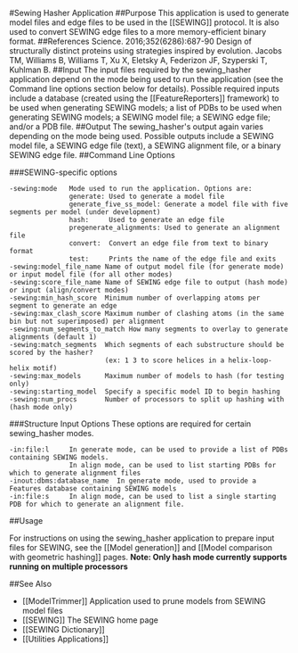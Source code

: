 #Sewing Hasher Application
##Purpose
This application is used to generate model files and edge files to be used in the [[SEWING]] protocol. It is also used to convert SEWING edge files to a more memory-efficient binary format.
##References
Science. 2016;352(6286):687-90
Design of structurally distinct proteins using strategies inspired by evolution.
Jacobs TM, Williams B, Williams T, Xu X, Eletsky A, Federizon JF, Szyperski T, Kuhlman B.
##Input
The input files required by the sewing_hasher application depend on the mode being used to run the application (see the Command line options section below for details). Possible required inputs include a database (created using the [[FeatureReporters]] framework) to be used when generating SEWING models; a list of PDBs to be used when generating SEWING models; a SEWING model file; a SEWING edge file; and/or a PDB file.
##Output
The sewing_hasher's output again varies depending on the mode being used. Possible outputs include a SEWING model file, a SEWING edge file (text), a SEWING alignment file, or a binary SEWING edge file.
##Command Line Options

###SEWING-specific options
```
-sewing:mode   Mode used to run the application. Options are:
               generate: Used to generate a model file
               generate_five_ss_model: Generate a model file with five segments per model (under development)
               hash:     Used to generate an edge file
               pregenerate_alignments: Used to generate an alignment file
               convert:  Convert an edge file from text to binary format
               test:     Prints the name of the edge file and exits
-sewing:model_file_name Name of output model file (for generate mode) or input model file (for all other modes)
-sewing:score_file_name Name of SEWING edge file to output (hash mode) or input (align/convert modes)
-sewing:min_hash_score  Minimum number of overlapping atoms per segment to generate an edge
-sewing:max_clash_score Maximum number of clashing atoms (in the same bin but not superimposed) per alignment
-sewing:num_segments_to_match How many segments to overlay to generate alignments (default 1)
-sewing:match_segments  Which segments of each substructure should be scored by the hasher? 
                        (ex: 1 3 to score helices in a helix-loop-helix motif)
-sewing:max_models      Maximum number of models to hash (for testing only)
-sewing:starting_model  Specify a specific model ID to begin hashing
-sewing:num_procs       Number of processors to split up hashing with (hash mode only)
```
###Structure Input Options
These options are required for certain sewing_hasher modes.

```
-in:file:l     In generate mode, can be used to provide a list of PDBs containing SEWING models.
               In align mode, can be used to list starting PDBs for which to generate alignment files
-inout:dbms:database_name  In generate mode, used to provide a Features database containing SEWING models
-in:file:s     In align mode, can be used to list a single starting PDB for which to generate an alignment file.

```



##Usage

For instructions on using the sewing_hasher application to prepare input files for SEWING, see the [[Model generation]] and [[Model comparison with geometric hashing]] pages. 
**Note: Only hash mode currently supports running on multiple processors**


##See Also

* [[ModelTrimmer]] Application used to prune models from SEWING model files
* [[SEWING]] The SEWING home page
* [[SEWING Dictionary]]
* [[Utilities Applications]]




